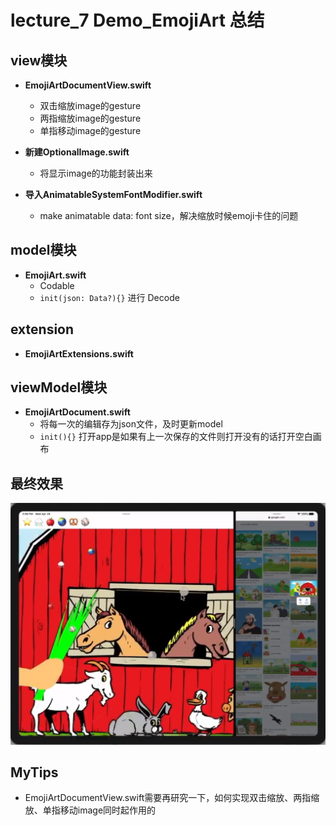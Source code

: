 # lecture_7 Demo_EmojiArt 总结
## view模块
- **EmojiArtDocumentView.swift**
    + 双击缩放image的gesture  
    + 两指缩放image的gesture  
    + 单指移动image的gesture

- **新建OptionalImage.swift**
    + 将显示image的功能封装出来  

- **导入AnimatableSystemFontModifier.swift**
    + make animatable data: font size，解决缩放时候emoji卡住的问题  

## model模块
- **EmojiArt.swift**
    + Codable  
    + `init(json: Data?){}` 进行 Decode  

## extension
- **EmojiArtExtensions.swift**

## viewModel模块
- **EmojiArtDocument.swift**
    + 将每一次的编辑存为json文件，及时更新model  
    + `init(){}` 打开app是如果有上一次保存的文件则打开没有的话打开空白画布  


## 最终效果
![](./MyDemo_8效果图.png)

## MyTips
- EmojiArtDocumentView.swift需要再研究一下，如何实现双击缩放、两指缩放、单指移动image同时起作用的